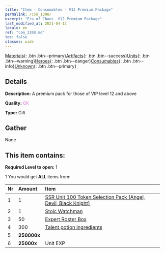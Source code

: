 ```yaml
---
title: "Item - Consumables - V12 Premium Package"
permalink: /con_1308/
excerpt: "Era of Chaos  V12 Premium Package"
last_modified_at: 2021-04-12
locale: en
ref: "con_1308.md"
toc: false
classes: wide
---
```

 [Materials](/Items/){: .btn .btn--primary}[Artifacts](/Items/Artifacts/){: .btn .btn--success}[Units](/Items/Units/){: .btn .btn--warning}[Heroes](/Items/Heroes/){: .btn .btn--danger}[Consumables](/Items/Consumables/){: .btn .btn--info}[Unknown](/Items/Unknown/){: .btn .btn--primary}

## Details
 **Description:** A premium pack for those of VIP level 12 and above

 **Quality:** <span style="color: #DA70D6">OK</span>

 **Type:** Gift

## Gather

  None

## This item contains:

 **Required Level to open:** 1

 1 You would get **ALL** items  from:

  | Nr | Amount |     Item    |
  |:---|:-------|:------------|
  | 1 | 1 | [SSR Unit 100 Token Selection Pack (Angel, Devil, Black Knight)](/Items/con_1321/) | 
  | 2 | 1 | [Stoic Watchman](/Items/art_133/) | 
  | 3 | 50 | [Expert Roster Box](/Items/con_776/) | 
  | 4 | 300 | [Talent potion ingredients](/Items/con_1120/) | 
  | 5 |  **250000x** | <i class="fas fa-coins"/> |  | 
  | 6 |  **25000x** | Unit EXP |  | 
